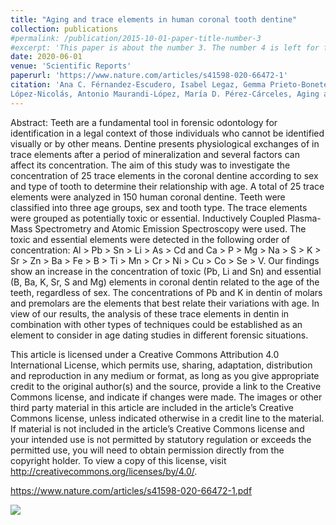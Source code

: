 ```yaml
---
title: "Aging and trace elements in human coronal tooth dentine"
collection: publications
#permalink: /publication/2015-10-01-paper-title-number-3
#excerpt: 'This paper is about the number 3. The number 4 is left for future work.'
date: 2020-06-01
venue: 'Scientific Reports'
paperurl: 'https://www.nature.com/articles/s41598-020-66472-1'
citation: 'Ana C. Férnandez-Escudero, Isabel Legaz, Gemma Prieto-Bonete, Manuel
López-Nicolás, Antonio Maurandi-López, María D. Pérez-Cárceles, Aging and trace elements in human coronal tooth dentine, Sci Rep 10, 9964. https://doi.org/10.1038/s41598-020-66472-1.'
---
```


Abstract: Teeth are a fundamental tool in forensic odontology for identification in a legal context of those individuals who cannot be identified visually or by other means. Dentine presents physiological exchanges of in trace elements after a period of mineralization and several factors can affect its concentration. The aim of this study was to investigate the concentration of 25 trace elements in the coronal dentine according to sex and type of tooth to determine their relationship with age. A total of 25 trace elements were analyzed in 150 human coronal dentine. Teeth were classified into three age groups, sex and tooth type. The trace elements were grouped as potentially toxic or essential. Inductively Coupled Plasma-Mass Spectrometry and Atomic Emission Spectroscopy were used. The toxic and essential elements were detected in the following order of concentration: Al > Pb > Sn > Li > As > Cd and Ca > P > Mg > Na > S > K > Sr > Zn > Ba > Fe > B > Ti > Mn > Cr > Ni > Cu > Co > Se > V. Our findings show an increase in the concentration of toxic (Pb, Li and Sn) and essential (B, Ba, K, Sr, S and Mg) elements in coronal dentin related to the age of the teeth, regardless of sex. The concentrations of Pb and K in dentin of molars and premolars are the elements that best relate their variations with age. In view of our results, the analysis of these trace elements in dentin in combination with other types of techniques could be established as an element to consider in age dating studies in different forensic situations.




This article is licensed under a Creative Commons Attribution 4.0 International License, which permits use, sharing, adaptation, distribution and reproduction in any medium or format, as long as you give appropriate credit to the original author(s) and the source, provide a link to the Creative Commons license, and indicate if changes were made. The images or other third party material in this article are included in the article’s Creative Commons license, unless indicated otherwise in a credit line to the material. If material is not included in the article’s Creative Commons license and your intended use is not permitted by statutory regulation or exceeds the permitted use, you will need to obtain permission directly from the copyright holder. To view a copy of this license, visit <http://creativecommons.org/licenses/by/4.0/>.

<https://www.nature.com/articles/s41598-020-66472-1.pdf>

![](https://amaurandi.github.io/files/naturescientificreports.png)



